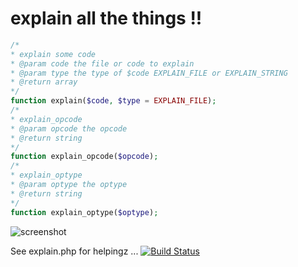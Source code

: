 explain all the things !!
=========================

```php
/*
* explain some code
* @param code the file or code to explain
* @param type the type of $code EXPLAIN_FILE or EXPLAIN_STRING
* @return array
*/
function explain($code, $type = EXPLAIN_FILE);
/*
* explain_opcode
* @param opcode the opcode
* @return string
*/
function explain_opcode($opcode);
/*
* explain_optype
* @param optype the optype
* @return string
*/
function explain_optype($optype);
```

<img src="https://raw.github.com/krakjoe/explain/master/explain.png" alt="screenshot"/>

See explain.php for helpingz ... [![Build Status](https://travis-ci.org/krakjoe/explain.png?branch=master)](https://travis-ci.org/krakjoe/explain)
